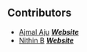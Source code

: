 ## Contributors

- [Ajmal Aju](https://github.com/ajuajmal) [***Website***](https://ajuajmal.github.io)
- [Nithin B](https://github.com/nithinrg) [***Website***](https://nithinrg.github.io/Resume)
